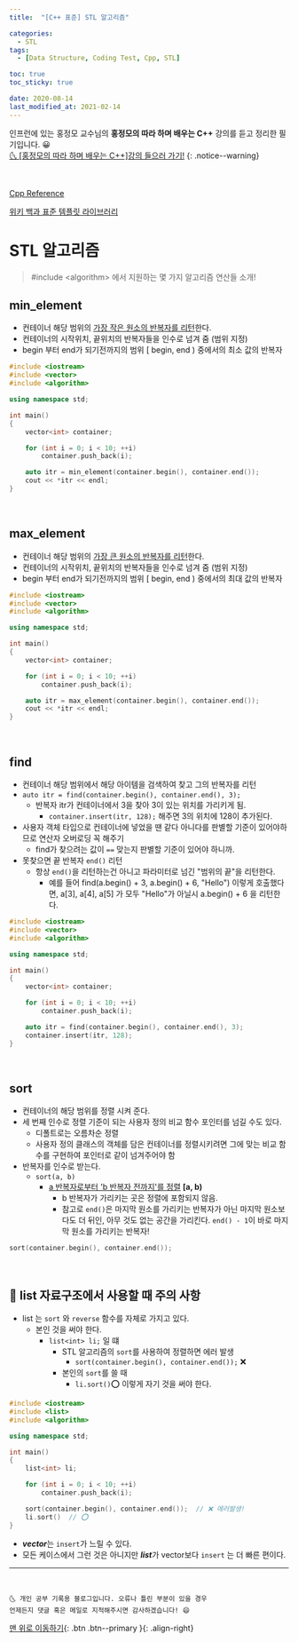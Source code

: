 ```yaml
---
title:  "[C++ 표준] STL 알고리즘" 

categories:
  - STL
tags:
  - [Data Structure, Coding Test, Cpp, STL]

toc: true
toc_sticky: true

date: 2020-08-14
last_modified_at: 2021-02-14
---
```


인프런에 있는 홍정모 교수님의 **홍정모의 따라 하며 배우는 C++** 강의를 듣고 정리한 필기입니다. 😀    
[🌜 [홍정모의 따라 하며 배우는 C++]강의 들으러 가기!](https://www.inflearn.com/course/following-c-plus)
{: .notice--warning}

<br> 

[Cpp Reference](https://en.cppreference.com/w/cpp/header)

[위키 백과 표준 템플릿 라이브러리](https://ko.wikipedia.org/wiki/%ED%91%9C%EC%A4%80_%ED%85%9C%ED%94%8C%EB%A6%BF_%EB%9D%BC%EC%9D%B4%EB%B8%8C%EB%9F%AC%EB%A6%AC#%EC%BB%A8%ED%85%8C%EC%9D%B4%EB%84%88)


# STL 알고리즘

> #include \<algorithm> 에서 지원하는 몇 가지 알고리즘 연산들 소개!

## min_element

- 컨테이너 해당 범위의 <u>가장 작은 원소의 반복자를 리턴</u>한다.
- 컨테이너의 시작위치, 끝위치의 반복자들을 인수로 넘겨 줌  (범위 지정)
- begin 부터 end가 되기전까지의 범위 [ begin, end ) 중에서의 최소 값의 반복자

```cpp
#include <iostream>
#include <vector>
#include <algorithm>

using namespace std;

int main()
{
	vector<int> container;

	for (int i = 0; i < 10; ++i)
		container.push_back(i);

	auto itr = min_element(container.begin(), container.end());
	cout << *itr << endl;
}
```

<br>

## max_element

- 컨테이너 해당 범위의 <u>가장 큰 원소의 반복자를 리턴</u>한다.
- 컨테이너의 시작위치, 끝위치의 반복자들을 인수로 넘겨 줌  (범위 지정)
- begin 부터 end가 되기전까지의 범위 [ begin, end ) 중에서의 최대 값의 반복자

```cpp
#include <iostream>
#include <vector>
#include <algorithm>

using namespace std;

int main()
{
	vector<int> container;

	for (int i = 0; i < 10; ++i)
		container.push_back(i);

	auto itr = max_element(container.begin(), container.end());
	cout << *itr << endl;
}
```

<br>

## find

- 컨테이너 해당 범위에서 해당 아이템을 검색하여 찾고 그의 반복자를 리턴
- `auto itr = find(container.begin(), container.end(), 3);`
  - 반복자 itr가 컨테이너에서 3을 찾아 3이 있는 위치를 가리키게 됨. 
    - `container.insert(itr, 128);` 해주면 3의 위치에 128이 추가된다.
- 사용자 객체 타입으로 컨테이너에 넣었을 땐 같다 아니다를 판별할 기준이 있어야하므로 연산자 오버로딩 꼭 해주기
    - find가 찾으려는 값이 `==` 맞는지 판별할 기준이 있어야 하니까.
- 못찾으면 끝 반복자 `end()` 리턴
  - 항상 `end()`을 리턴하는건 아니고 파라미터로 넘긴 "범위의 끝"을 리턴한다.
    - 예를 들어 find(a.begin() + 3, a.begin() + 6, "Hello") 이렇게 호출했다면, a[3], a[4], a[5] 가 모두 "Hello"가 아닐시 a.begin() + 6 을 리턴한다.

```cpp
#include <iostream>
#include <vector>
#include <algorithm>

using namespace std;

int main()
{
	vector<int> container;

	for (int i = 0; i < 10; ++i)
		container.push_back(i);

	auto itr = find(container.begin(), container.end(), 3); 
	container.insert(itr, 128);
}
```

<br>

## sort

- 컨테이너의 해당 범위를 정렬 시켜 준다.
- 세 번째 인수로 정렬 기준이 되는 사용자 정의 비교 함수 포인터를 넘길 수도 있다.
  - 디폴트로는 오름차순 정렬
  - 사용자 정의 클래스의 객체를 담은 컨테이너를 정렬시키려면 그에 맞는 비교 함수를 구현하여 포인터로 같이 넘겨주어야 함
- 반복자를 인수로 받는다.
  - `sort(a, b)`
    - <u>a 반복자로부터 'b 반복자 전까지'를 정렬</u> **[a, b)**
	  - b 반복자가 가리키는 곳은 정렬에 포함되지 않음.
	  - 참고로 `end()`은 마지막 원소를 가리키는 반복자가 아닌 마지막 원소보다도 더 뒤인, 아무 것도 없는 공간을 가리킨다. `end() - 1`이 바로 마지막 원소를 가리키는 반복자! 

```cpp
sort(container.begin(), container.end());
```

<br>

## 📢 list 자료구조에서 사용할 때 주의 사항

- list 는 `sort` 와 `reverse` 함수를 자체로 가지고 있다.
  - 본인 것을 써야 한다.
    - `list<int> li;` 일 떄
      - STL 알고리즘의 `sort`를 사용하여 정렬하면 에러 발생
        - `sort(container.begin(), container.end());` ❌
      - 본인의 `sort`를 쓸 때
        - `li.sort()`⭕ 이렇게 자기 것을 써야 한다.

```cpp
#include <iostream>
#include <list>
#include <algorithm>

using namespace std;

int main()
{
	list<int> li;

	for (int i = 0; i < 10; ++i)
		container.push_back(i);

	sort(container.begin(), container.end());  // ❌ 에러발생!
	li.sort()  // ⭕
}
```

- ***vector***는 `insert`가 느릴 수 있다.
- 모든 케이스에서 그런 것은 아니지만 ***list***가 vector보다 `insert` 는 더 빠른 편이다.

***
<br>

    🌜 개인 공부 기록용 블로그입니다. 오류나 틀린 부분이 있을 경우 
    언제든지 댓글 혹은 메일로 지적해주시면 감사하겠습니다! 😄

[맨 위로 이동하기](#){: .btn .btn--primary }{: .align-right}